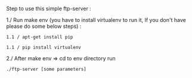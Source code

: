 Step to use this simple ftp-server :

1./ Run make env (you have to install virtualenv to run it, If you don't have please do some below steps) :
    
    1.1 / apt-get install pip 
    
    1.1 / pip install virtualenv 

2./ After make env => cd to env directory  run 
    
    ./ftp-server [some parameters] 

